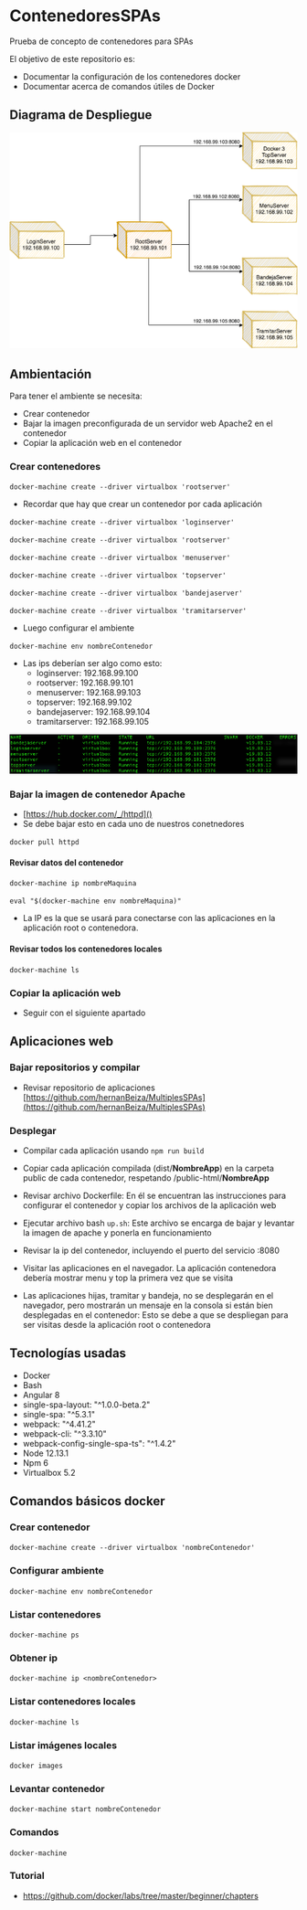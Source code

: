 # ContenedoresSPAs

Prueba de concepto de contenedores para SPAs

El objetivo de este repositorio es:

- Documentar la configuración de los contenedores docker
- Documentar acerca de comandos útiles de Docker

## Diagrama de Despliegue

![](docs/despliegue.png)

## Ambientación

Para tener el ambiente se necesita:
- Crear contenedor
- Bajar la imagen preconfigurada de un servidor web Apache2 en el contenedor
- Copiar la aplicación web en el contenedor

### Crear contenedores

``docker-machine create --driver virtualbox 'rootserver'``

- Recordar que hay que crear un contenedor por cada aplicación

``docker-machine create --driver virtualbox 'loginserver'``

``docker-machine create --driver virtualbox 'rootserver'``

``docker-machine create --driver virtualbox 'menuserver'``

``docker-machine create --driver virtualbox 'topserver'``

``docker-machine create --driver virtualbox 'bandejaserver'``

``docker-machine create --driver virtualbox 'tramitarserver'``

- Luego configurar el ambiente

``docker-machine env nombreContenedor ``

- Las ips deberían ser algo como esto:
	- loginserver: 192.168.99.100
	- rootserver: 192.168.99.101
	- menuserver: 192.168.99.103
	- topserver: 192.168.99.102
	- bandejaserver: 192.168.99.104
	- tramitarserver: 192.168.99.105

![](docs/ips.png)

### Bajar la imagen de contenedor Apache

- [https://hub.docker.com/_/httpd]()
- Se debe bajar esto en cada uno de nuestros conetnedores

``docker pull httpd``

#### Revisar datos del contenedor

``docker-machine ip nombreMaquina``

``eval "$(docker-machine env nombreMaquina)"``

- La IP es la que se usará para conectarse con las aplicaciones en la aplicación root o contenedora.

#### Revisar todos los contenedores locales

``docker-machine ls``

### Copiar la aplicación web

- Seguir con el siguiente apartado

## Aplicaciones web

### Bajar repositorios y compilar

- Revisar repositorio de aplicaciones [https://github.com/hernanBeiza/MultiplesSPAs](https://github.com/hernanBeiza/MultiplesSPAs)

### Desplegar

- Compilar cada aplicación usando ``npm run build``
- Copiar cada aplicación compilada (dist/**NombreApp**) en la carpeta public de cada contenedor, respetando /public-html/**NombreApp**

- Revisar archivo Dockerfile: En él se encuentran las instrucciones para configurar el contenedor y copiar los archivos de la aplicación web

- Ejecutar archivo bash ``up.sh``: Este archivo se encarga de bajar y levantar la imagen de apache y ponerla en funcionamiento

- Revisar la ip del contenedor, incluyendo el puerto del servicio :8080

- Visitar las aplicaciones en el navegador. La aplicación contenedora debería mostrar menu y top la primera vez que se visita

- Las aplicaciones hijas, tramitar y bandeja, no se desplegarán en el navegador, pero mostrarán un mensaje en la consola si están bien desplegadas en el contenedor: Esto se debe a que se despliegan para ser visitas desde la aplicación root o contenedora

## Tecnologías usadas

- Docker
- Bash
- Angular 8
- single-spa-layout: "^1.0.0-beta.2"
- single-spa: "^5.3.1"
- webpack: "^4.41.2"
- webpack-cli: "^3.3.10"
- webpack-config-single-spa-ts": "^1.4.2"
- Node 12.13.1
- Npm 6
- Virtualbox 5.2

## Comandos básicos docker

### Crear contenedor

``docker-machine create --driver virtualbox 'nombreContenedor'``

### Configurar ambiente 

``docker-machine env nombreContenedor ``

### Listar contenedores

``docker-machine ps``

### Obtener ip

``docker-machine ip <nombreContenedor>``

### Listar contenedores locales

``docker-machine ls``

### Listar imágenes locales

``docker images``

### Levantar contenedor

``docker-machine start nombreContenedor``

### Comandos

``docker-machine``

### Tutorial

- [https://github.com/docker/labs/tree/master/beginner/chapters
]()